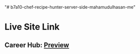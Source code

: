 "# b7a10-chef-recipe-hunter-server-side-mahamudulhasan-me"

# Live Site Link

## **Career Hub:** [Preview](https://cook-and-yummy.web.app/)
